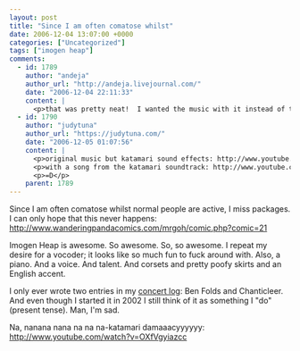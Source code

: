 ```yaml
---
layout: post
title: "Since I am often comatose whilst"
date: 2006-12-04 13:07:00 +0000
categories: ["Uncategorized"]
tags: ["imogen heap"]
comments:
  - id: 1789
    author: "andeja"
    author_url: "http://andeja.livejournal.com/"
    date: "2006-12-04 22:11:33"
    content: |
      <p>that was pretty neat!  I wanted the music with it instead of there's, but i supposed that would be a bit too blatant, yeah?</p>
  - id: 1790
    author: "judytuna"
    author_url: "https://judytuna.com/"
    date: "2006-12-05 01:07:56"
    content: |
      <p>original music but katamari sound effects: http://www.youtube.com/watch?v=t_7cH3tPnAk</p>
      <p>with a song from the katamari soundtrack: http://www.youtube.com/watch?v=yLjXg01c7Rc</p>
      <p>=D</p>
    parent: 1789
---
```


Since I am often comatose whilst normal people are active, I miss packages. I can only hope that this never happens: http://www.wanderingpandacomics.com/mrgoh/comic.php?comic=21

Imogen Heap is awesome. So awesome. So, so awesome. I repeat my desire for a vocoder; it looks like so much fun to fuck around with. Also, a piano. And a voice. And talent. And corsets and pretty poofy skirts and an English accent.

I only ever wrote two entries in my [concert log](http://www.ocf.berkeley.edu/~judytuna/music/index.html): Ben Folds and Chanticleer. And even though I started it in 2002 I still think of it as something I "do" (present tense). Man, I'm sad.

Na, nanana nana na na na-katamari damaaacyyyyyy: http://www.youtube.com/watch?v=OXfVgyiazcc